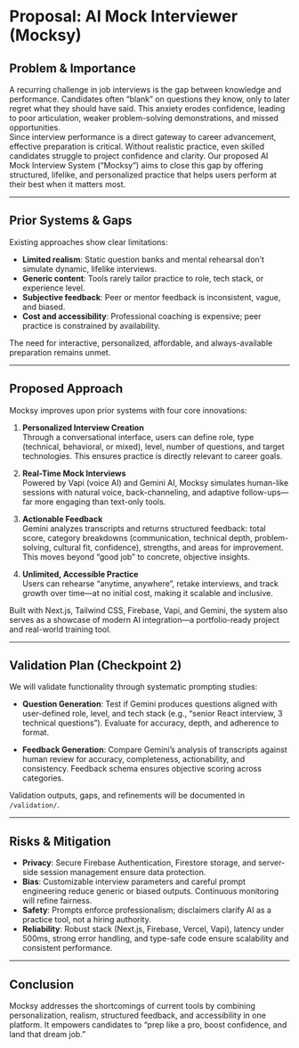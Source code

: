 # Proposal: AI Mock Interviewer (Mocksy)

## Problem & Importance
A recurring challenge in job interviews is the gap between knowledge and performance. Candidates often “blank” on questions they know, only to later regret what they should have said. This anxiety erodes confidence, leading to poor articulation, weaker problem-solving demonstrations, and missed opportunities.  
Since interview performance is a direct gateway to career advancement, effective preparation is critical. Without realistic practice, even skilled candidates struggle to project confidence and clarity. Our proposed AI Mock Interview System (“Mocksy”) aims to close this gap by offering structured, lifelike, and personalized practice that helps users perform at their best when it matters most.

---

## Prior Systems & Gaps
Existing approaches show clear limitations:

- **Limited realism**: Static question banks and mental rehearsal don’t simulate dynamic, lifelike interviews.  
- **Generic content**: Tools rarely tailor practice to role, tech stack, or experience level.  
- **Subjective feedback**: Peer or mentor feedback is inconsistent, vague, and biased.  
- **Cost and accessibility**: Professional coaching is expensive; peer practice is constrained by availability.  

The need for interactive, personalized, affordable, and always-available preparation remains unmet.

---

## Proposed Approach
Mocksy improves upon prior systems with four core innovations:

1. **Personalized Interview Creation**  
   Through a conversational interface, users can define role, type (technical, behavioral, or mixed), level, number of questions, and target technologies. This ensures practice is directly relevant to career goals.

2. **Real-Time Mock Interviews**  
   Powered by Vapi (voice AI) and Gemini AI, Mocksy simulates human-like sessions with natural voice, back-channeling, and adaptive follow-ups—far more engaging than text-only tools.

3. **Actionable Feedback**  
   Gemini analyzes transcripts and returns structured feedback: total score, category breakdowns (communication, technical depth, problem-solving, cultural fit, confidence), strengths, and areas for improvement. This moves beyond “good job” to concrete, objective insights.

4. **Unlimited, Accessible Practice**  
   Users can rehearse “anytime, anywhere”, retake interviews, and track growth over time—at no initial cost, making it scalable and inclusive.

Built with Next.js, Tailwind CSS, Firebase, Vapi, and Gemini, the system also serves as a showcase of modern AI integration—a portfolio-ready project and real-world training tool.

---

## Validation Plan (Checkpoint 2)
We will validate functionality through systematic prompting studies:

- **Question Generation**: Test if Gemini produces questions aligned with user-defined role, level, and tech stack (e.g., “senior React interview, 3 technical questions”). Evaluate for accuracy, depth, and adherence to format.  

- **Feedback Generation**: Compare Gemini’s analysis of transcripts against human review for accuracy, completeness, actionability, and consistency. Feedback schema ensures objective scoring across categories.  

Validation outputs, gaps, and refinements will be documented in `/validation/`.

---

## Risks & Mitigation
- **Privacy**: Secure Firebase Authentication, Firestore storage, and server-side session management ensure data protection.  
- **Bias**: Customizable interview parameters and careful prompt engineering reduce generic or biased outputs. Continuous monitoring will refine fairness.  
- **Safety**: Prompts enforce professionalism; disclaimers clarify AI as a practice tool, not a hiring authority.  
- **Reliability**: Robust stack (Next.js, Firebase, Vercel, Vapi), latency under 500ms, strong error handling, and type-safe code ensure scalability and consistent performance.  

---

## Conclusion
Mocksy addresses the shortcomings of current tools by combining personalization, realism, structured feedback, and accessibility in one platform. It empowers candidates to “prep like a pro, boost confidence, and land that dream job.”